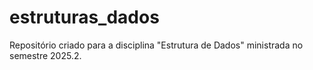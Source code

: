 # estruturas_dados
Repositório criado para a disciplina "Estrutura de Dados" ministrada no semestre 2025.2.
